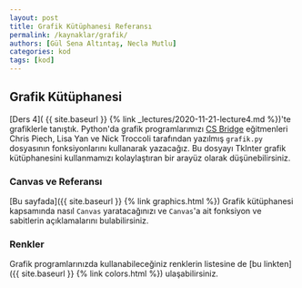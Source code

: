 ```yaml
---
layout: post
title: Grafik Kütüphanesi Referansı
permalink: /kaynaklar/grafik/
authors: [Gül Sena Altıntaş, Necla Mutlu]
categories: kod
tags: [kod]
---
```


## Grafik Kütüphanesi
[Ders 4]( {{ site.baseurl }} {% link _lectures/2020-11-21-lecture4.md %})'te grafiklerle tanıştık. Python'da grafik programlarımızı <a href="https://www.csbridge.org/">CS Bridge</a> eğitmenleri Chris Piech, Lisa Yan ve Nick Troccoli tarafından yazılmış `grafik.py` dosyasının fonksiyonlarını kullanarak yazacağız. Bu dosyayı TkInter grafik kütüphanesini kullanmamızı kolaylaştıran bir arayüz olarak düşünebilirsiniz. 

### Canvas ve Referansı
[Bu sayfada]({{ site.baseurl }} {% link graphics.html %}) Grafik kütüphanesi kapsamında nasıl `Canvas` yaratacağınızı ve `Canvas`'a ait fonksiyon ve sabitlerin açıklamalarını bulabilirsiniz.

### Renkler
Grafik programlarınızda kullanabileceğiniz renklerin listesine de [bu linkten]({{ site.baseurl }} {% link colors.html %})  ulaşabilirsiniz.
